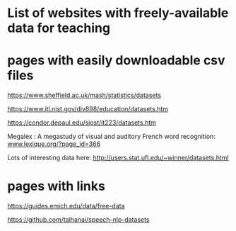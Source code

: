 # List of websites with freely-available data for teaching


# pages with easily downloadable csv files

https://www.sheffield.ac.uk/mash/statistics/datasets

https://www.itl.nist.gov/div898/education/datasets.htm

https://condor.depaul.edu/sjost/it223/datasets.htm

Megalex : A megastudy of visual and auditory French word recognition: www.lexique.org/?page_id=366

Lots of interesting data here:
http://users.stat.ufl.edu/~winner/datasets.html











# pages with links

https://guides.emich.edu/data/free-data

https://github.com/talhanai/speech-nlp-datasets
